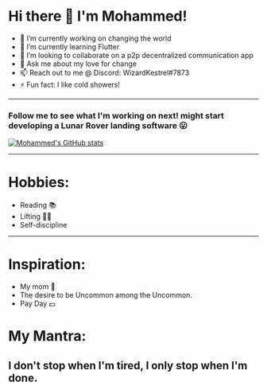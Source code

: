 # Hi there 👋 I'm Mohammed!
- 🔭 I’m currently working on changing the world
- 🌱 I’m currently learning Flutter
- 👯 I’m looking to collaborate on a p2p decentralized communication app
- 💬 Ask me about my love for change
- 📫 Reach out to me @ Discord: WizardKestrel#7873
- ⚡ Fun fact: I like cold showers!
_____
### Follow me to see what I'm working on next! might start developing a Lunar Rover landing software 😛
[![Mohammed's GitHub stats](https://github-readme-stats.vercel.app/api?username=bigb45&show_icons=true&theme=gruvbox)](https://github.com/anuraghazra/github-readme-stats)

__________
# Hobbies:
- Reading 📚
- Lifting 🏋️‍♂️
- Self-discipline
___________
# Inspiration:
- My mom 💖
- The desire to be Uncommon among the Uncommon.
- Pay Day 💵

# My Mantra:
 ## I don't stop when I'm tired, I only stop when I'm done.

<!--
**bigb45/bigb45** is a ✨ _special_ ✨ repository because its `README.md` (this file) appears on your GitHub profile.

Here are some ideas to get you started:

- 🔭 I’m currently working on ...
- 🌱 I’m currently learning ...
- 👯 I’m looking to collaborate on ...
- 🤔 I’m looking for help with ...
- 💬 Ask me about ...
- 📫 How to reach me: ...
- 😄 Pronouns: ...
- ⚡ Fun fact: ...
-->
